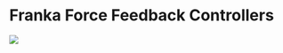 # Franka Force Feedback Controllers
<a href="https://github.com/danielsanjosepro/franka_broadcasters/actions/workflows/docker_build.yml"><img src="https://github.com/danielsanjosepro/franka_broadcasters/actions/workflows/docker_build.yml/badge.svg"/></a>


